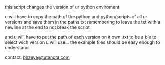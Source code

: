 this script changes the version of ur python enviroment

u will have to copy the path of the python and python/scripts of all ur versions and save them in the paths.txt remembering to leave the txt with a newline at the end to not break the script

and u will have to put the path of each version on it own .txt to be a ble to select wich version u will use...
the example files should be easy enough to understand

contact: bhzeye@tutanota.com
